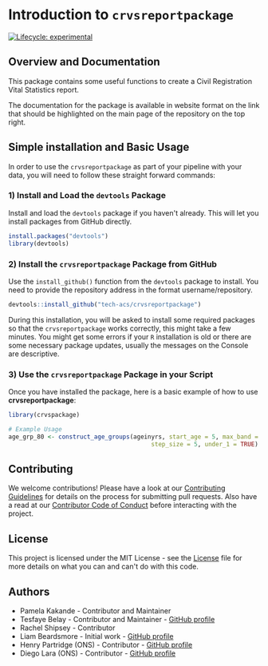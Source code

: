 # Introduction to `crvsreportpackage`

<!-- badges: start -->
[![Lifecycle: experimental](https://img.shields.io/badge/lifecycle-experimental-orange.svg)](https://lifecycle.r-lib.org/articles/stages.html#experimental)
<!-- badges: end -->

## Overview and Documentation

This package contains some useful functions to create a Civil Registration
Vital Statistics report.

The documentation for the package is available in website format on the link
that should be highlighted on the main page of the repository on the top right.

## Simple installation and Basic Usage

In order to use the `crvsreportpackage` as part of your pipeline with your data,
you will need to follow these straight forward commands:

### 1) Install and Load the `devtools` Package

Install and load the `devtools` package if you haven't already.
This will let you install packages from GitHub directly.

```r
install.packages("devtools")
library(devtools)
```

### 2) Install the `crvsreportpackage` Package from GitHub

Use the `install_github()` function from the `devtools` package to install.
You need to provide the repository address in the format username/repository.

```r
devtools::install_github("tech-acs/crvsreportpackage")
```

During this installation, you will be asked to install some required packages
so that the `crvsreportpackage` works correctly, this might take a few minutes.
You might get some errors if your `R` installation is old or there are some
necessary package updates, usually the messages on the Console are descriptive.

### 3) Use the `crvsreportpackage` Package in your Script

Once you have installed the package, here is a basic example of how to use
__crvsreportpackage__:

```r
library(crvspackage)

# Example Usage
age_grp_80 <- construct_age_groups(ageinyrs, start_age = 5, max_band = 80,
                                        step_size = 5, under_1 = TRUE)
```

## Contributing

We welcome contributions!
Please have a look at our [Contributing Guidelines](CONTRIBUTING.md) for details
on the process for submitting pull requests.
Also have a read at our [Contributor Code of Conduct](CODE_OF_CONDUCT.md)
before interacting with the project.

## License

This project is licensed under the MIT License - see the [License](LICENSE.md)
file for more details on what you can and can't do with this code.

## Authors

- Pamela Kakande - Contributor and Maintainer
- Tesfaye Belay - Contributor and Maintainer - [GitHub profile](https://github.com/tbelay)
- Rachel Shipsey - Contributor
- Liam Beardsmore - Initial work - [GitHub profile](https://github.com/beardl-ons)
- Henry Partridge (ONS) - Contributor - [GitHub profile](https://github.com/rcatlord)
- Diego Lara (ONS) - Contributor - [GitHub profile](https://github.com/diego-ons)
